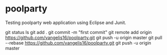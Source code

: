 # poolparty

Testing poolparty web application using Eclipse and Junit.

git status
ls
git add .
git commit -m "first commit"
git remote add origin https://github.com/vangelis16/poolparty.git
git push -u origin master
git pull --rebase https://github.com/vangelis16/poolparty.git
git push -u origin master
